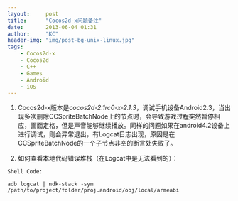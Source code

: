 ```yaml
---
layout:     post
title:      "Cocos2d-x问题备注"
date:       2013-06-04 01:31
author:     "KC"
header-img: "img/post-bg-unix-linux.jpg"
tags:
    - Cocos2d-x
    - Cocos2d
    - C++
    - Games
    - Android
    - iOS
---
```


1. Cocos2d-x版本是*cocos2d-2.1rc0-x-2.1.3*，调试手机设备Android2.3，当出现多次删除CCSpriteBatchNode上的节点时，会导致游戏过程突然暂停相应，画面定格，但是声音能够继续播放。同样的问题如果在android4.2设备上进行调试，则会异常退出，有Logcat日志出现，原因是在CCSpriteBatchNode的一个子节点非空的断言处失败了。

2. 如何查看本地代码错误堆栈（在Logcat中是无法看到的）：

`Shell Code:`

    adb logcat | ndk-stack -sym /path/to/project/folder/proj.android/obj/local/armeabi

